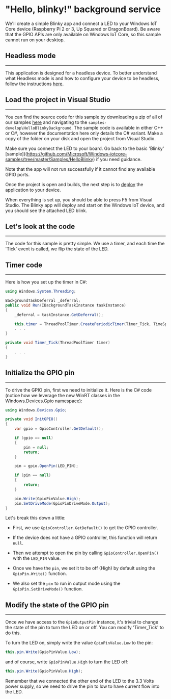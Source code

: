 # "Hello, blinky!" background service

We'll create a simple Blinky app and connect a LED to your Windows IoT Core device (Raspberry Pi 2 or 3, Up Squared or DragonBoard).  Be aware that the GPIO APIs are
only available on Windows IoT Core, so this sample cannot run on your desktop.

## Headless mode
___

This application is designed for a headless device.  To better understand what Headless mode is and how to configure your device to be headless, follow the instructions [here](https://docs.microsoft.com/en-us/windows/iot-core/learn-about-hardware/headlessmode).

## Load the project in Visual Studio
___

You can find the source code for this sample by downloading a zip of all of our samples [here](https://github.com/Microsoft/Windows-iotcore-samples/archive/master.zip) and navigating to the `samples-develop\HelloBlinkyBackground`.  The sample code is available in either C++ or C#, however the documentation here only details the C# variant. Make a copy of the folder on your disk and open the project from Visual Studio.

Make sure you connect the LED to your board. Go back to the basic 'Blinky' [sample]((https://github.com/Microsoft/Windows-iotcore-samples/tree/master/Samples/HelloBlinky) if you need guidance.

Note that the app will not run successfully if it cannot find any available GPIO ports.

Once the project is open and builds, the next step is to [deploy](https://github.com/MicrosoftDocs/windows-iotcore-docs/blob/master/windows-iotcore/develop-your-app/AppDeployment.md) the application to your device.

When everything is set up, you should be able to press F5 from Visual Studio.  The Blinky app will deploy and start on the Windows IoT device, and you should see the attached LED blink.

## Let's look at the code
___
The code for this sample is pretty simple. We use a timer, and each time the 'Tick' event is called, we flip the state of the LED.


## Timer code
___
Here is how you set up the timer in C#:
``` C#
using Windows.System.Threading;

BackgroundTaskDeferral _deferral;
public void Run(IBackgroundTaskInstance taskInstance)
{
    _deferral = taskInstance.GetDeferral();

    this.timer = ThreadPoolTimer.CreatePeriodicTimer(Timer_Tick, TimeSpan.FromMilliseconds(500));
    . . .
}

private void Timer_Tick(ThreadPoolTimer timer)
{
    . . .
}
```


## Initialize the GPIO pin
___
To drive the GPIO pin, first we need to initialize it. Here is the C# code (notice how we leverage the new WinRT classes in the Windows.Devices.Gpio namespace):

``` C#
using Windows.Devices.Gpio;

private void InitGPIO()
{
    var gpio = GpioController.GetDefault();

    if (gpio == null)
    {
        pin = null;
        return;
    }

    pin = gpio.OpenPin(LED_PIN);

    if (pin == null)
    {
        return;
    }

    pin.Write(GpioPinValue.High);
    pin.SetDriveMode(GpioPinDriveMode.Output);
}
```

Let's break this down a little:

* First, we use `GpioController.GetDefault()` to get the GPIO controller.

* If the device does not have a GPIO controller, this function will return `null`.

* Then we attempt to open the pin by calling `GpioController.OpenPin()` with the `LED_PIN` value.

* Once we have the `pin`, we set it to be off (High) by default using the `GpioPin.Write()` function.

* We also set the `pin` to run in output mode using the `GpioPin.SetDriveMode()` function.


## Modify the state of the GPIO pin
___
Once we have access to the `GpioOutputPin` instance, it's trivial to change the state of the pin to turn the LED on or off.  You can modify 'Timer_Tick' to do this.

To turn the LED on, simply write the value `GpioPinValue.Low` to the pin:

``` C#
this.pin.Write(GpioPinValue.Low);
```

and of course, write `GpioPinValue.High` to turn the LED off:

``` C#
this.pin.Write(GpioPinValue.High);
```

Remember that we connected the other end of the LED to the 3.3 Volts power supply, so we need to drive the pin to low to have current flow into the LED.
